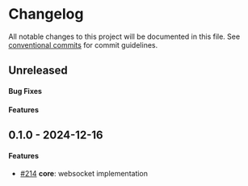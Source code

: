 # Changelog
All notable changes to this project will be documented in this file. See [conventional commits](https://www.conventionalcommits.org/) for commit guidelines.

## Unreleased
#### Bug Fixes

#### Features


## 0.1.0 - 2024-12-16
#### Features
- [#214](../../../../pull/214) **core**: websocket implementation
